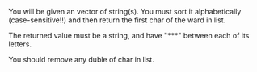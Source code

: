 You will be given an vector of string(s). You must sort it alphabetically (case-sensitive!!) and then return the first char of the ward in list.

The returned value must be a string, and have "***" between each of its letters.

You should remove any duble of char in list.